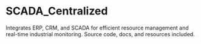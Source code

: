 # SCADA_Centralized
Integrates ERP, CRM, and SCADA for efficient resource management and real-time industrial monitoring. Source code, docs, and resources included.
